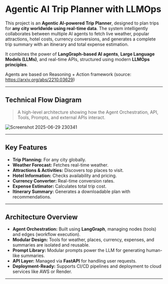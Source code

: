 # Agentic AI Trip Planner with LLMOps

This project is an **Agentic AI-powered Trip Planner**, designed to plan trips for **any city worldwide using real-time data**. The system intelligently collaborates between multiple AI agents to fetch live weather, popular attractions, hotel costs, currency conversions, and generates a complete trip summary with an itinerary and total expense estimation.

It combines the power of **LangGraph-based AI agents**, **Large Language Models (LLMs)**, and real-time APIs, structured using modern **LLMOps principles**.

Agents are based on Reasoning + Action framework (source: https://arxiv.org/abs/2210.03629)

---

## Technical Flow Diagram

> A high-level architecture showing how the Agent Orchestration, API, Tools, Prompts, and external APIs interact.

![Screenshot 2025-06-29 230341](https://github.com/user-attachments/assets/e2d0de96-31a2-4b79-a644-a9426049c040)

---

## Key Features

- **Trip Planning:** For any city globally.
- **Weather Forecast:** Fetches real-time weather.
- **Attractions & Activities:** Discovers top places to visit.
- **Hotel Information:** Checks availability and pricing.
- **Currency Converter:** Real-time conversion rates.
- **Expense Estimator:** Calculates total trip cost.
- **Itinerary Summary:** Generates a downloadable plan with recommendations.

---

## Architecture Overview

- **Agent Orchestration:** Built using **LangGraph**, managing nodes (tools) and edges (workflow execution).
- **Modular Design:** Tools for weather, places, currency, expenses, and summaries are isolated and reusable.
- **Prompt Library:** Modular prompts power the LLM for generating human-like summaries.
- **API Layer:** Managed via **FastAPI** for handling user requests.
- **Deployment-Ready:** Supports CI/CD pipelines and deployment to cloud services like AWS or Render.

---

